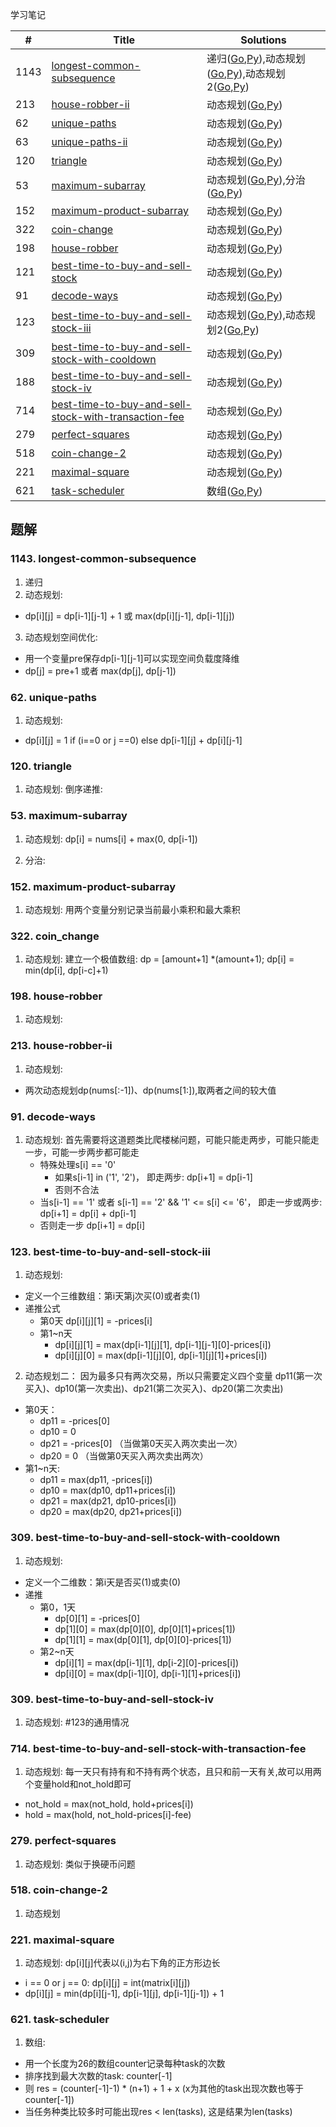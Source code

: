 学习笔记

|#|Title|Solutions|
|---|---|------|
|1143|[longest-common-subsequence](https://leetcode-cn.com/problems/longest-common-subsequence) | 递归([Go](1143/longest_common_subsequence.go),[Py](1143/longest_common_subsequence.py)),动态规划([Go](1143/longest_common_subsequence2.go),[Py](1143/longest_common_subsequence2.py)),动态规划2([Go](1143/longest_common_subsequence3.go),[Py](1143/longest_common_subsequence3.py))|
|213|[house-robber-ii](https://leetcode-cn.com/problems/house-robber-ii) | 动态规划([Go](213/house_robber_ii.go),[Py](213/house_robber_ii.go))|
|62|[unique-paths](https://leetcode-cn.com/problems/unique-paths) | 动态规划([Go](62/unique_paths.go),[Py](62/unique_paths.go))|
|63|[unique-paths-ii](https://leetcode-cn.com/problems/unique-paths-ii) | 动态规划([Go](63/unique_path_ii.go),[Py](63/unique_path_ii.go))|
|120|[triangle](https://leetcode-cn.com/problems/triangle) | 动态规划([Go](120/triangle.go),[Py](120/triangle.go))|
|53|[maximum-subarray](https://leetcode-cn.com/problems/maximum-subarray) | 动态规划([Go](../Week_06/53/maximum_subarray.go),[Py](../Week_06/53/maximum_subarray.py)),分治([Go](../Week_06/53/maximum_subarray2.go),[Py](../Week_06/53/maximum_subarray2.py))|
|152|[maximum-product-subarray](https://leetcode-cn.com/problems/maximum-product-subarray) | 动态规划([Go](../Week_06/152/maximum_product_subarray.go),[Py](../Week_06/152/maximum_product_subarray.py))|
|322|[coin-change](https://leetcode-cn.com/problems/coin-change) | 动态规划([Go](322/coin_change.go),[Py](322/coin_change.py))|
|198|[house-robber](https://leetcode-cn.com/problems/house-robber) | 动态规划([Go](198/house_robber.go),[Py](198/house_robber.py))|
|121|[best-time-to-buy-and-sell-stock](https://leetcode-cn.com/problems/best-time-to-buy-and-sell-stock) | 动态规划([Go](121/best_time_to_buy_and_sell_stock.go),[Py](121/best_time_to_buy_and_sell_stock.py))|
|91|[decode-ways](https://leetcode-cn.com/problems/decode-ways) | 动态规划([Go](91/decode_ways.go),[Py](91/decode_ways.py))|
|123|[best-time-to-buy-and-sell-stock-iii](https://leetcode-cn.com/problems/best-time-to-buy-and-sell-stock-iii) | 动态规划([Go](123/best_time_to_buy_and_sell_stock_iii.go),[Py](123/best_time_to_buy_and_sell_stock_iii.py)),动态规划2([Go](123/best_time_to_buy_and_sell_stock_iii_2.go),[Py](123/best_time_to_buy_and_sell_stock_iii_2.py))|
|309|[best-time-to-buy-and-sell-stock-with-cooldown](https://leetcode-cn.com/problems/best-time-to-buy-and-sell-stock-with-cooldown) | 动态规划([Go](309/best_time_to_buy_and_sell_stock_with_cooldown.go),[Py](309/best_time_to_buy_and_sell_stock_with_cooldown.py))|
|188|[best-time-to-buy-and-sell-stock-iv](https://leetcode-cn.com/problems/best-time-to-buy-and-sell-stock-iv) | 动态规划([Go](188/best_time_to_buy_and_sell_stock_iv_2.go),[Py](188/best_time_to_buy_and_sell_stock_iv_2.py))|
|714|[best-time-to-buy-and-sell-stock-with-transaction-fee](https://leetcode-cn.com/problems/best-time-to-buy-and-sell-stock-with-transaction-fee) | 动态规划([Go](714/best_time_to_buy_and_sell_stock_with_transaction_fee.go),[Py](714/best_time_to_buy_and_sell_stock_with_transaction_fee.py))|
|279|[perfect-squares](https://leetcode-cn.com/problems/perfect-squares) | 动态规划([Go](279/perfect_squares.go),[Py](279/perfect_squares.py))|
|518|[coin-change-2](https://leetcode-cn.com/problems/coin-change-2) | 动态规划([Go](518/coin_change_2.go),[Py](518/coin_change_2.py))|
|221|[maximal-square](https://leetcode-cn.com/problems/maximal-square) | 动态规划([Go](221/maximal_square.go),[Py](221/maximal_square.py))|
|621|[task-scheduler](https://leetcode-cn.com/problems/task-scheduler) | 数组([Go](621/task_scheduler.go),[Py](621/task_scheduler.py))|

## 题解

### 1143. longest-common-subsequence

1. 递归 
2. 动态规划:
  - dp[i][j] = dp[i-1][j-1] + 1 或 max(dp[i][j-1], dp[i-1][j])
3. 动态规划空间优化: 
  - 用一个变量pre保存dp[i-1][j-1]可以实现空间负载度降维
  - dp[j] = pre+1 或者 max(dp[j], dp[j-1])
  
  

### 62. unique-paths

1. 动态规划:
  - dp[i][j] = 1 if (i==0 or j ==0) else dp[i-1][j] + dp[i][j-1]
  
  
### 120. triangle

1. 动态规划: 倒序递推:


### 53. maximum-subarray

1. 动态规划: dp[i] = nums[i] + max(0, dp[i-1])
    
2. 分治:


### 152. maximum-product-subarray

1. 动态规划: 用两个变量分别记录当前最小乘积和最大乘积

### 322. coin_change

1. 动态规划: 建立一个极值数组: dp = [amount+1] *(amount+1); dp[i] = min(dp[i], dp[i-c]+1)


### 198. house-robber

1. 动态规划:

### 213. house-robber-ii

1. 动态规划:
  - 两次动态规划dp(nums[:-1])、dp(nums[1:]),取两者之间的较大值
  
  
### 91. decode-ways
1. 动态规划: 首先需要将这道题类比爬楼梯问题，可能只能走两步，可能只能走一步，可能一步两步都可能走
    - 特殊处理s[i] == '0'
       - 如果s[i-1] in ('1', '2')， 即走两步: dp[i+1] = dp[i-1]
       - 否则不合法
    - 当s[i-1] == '1' 或者 s[i-1] == '2' && '1' <= s[i] <= '6'， 即走一步或两步: dp[i+1] = dp[i] + dp[i-1]
    - 否则走一步 dp[i+1] = dp[i]


### 123. best-time-to-buy-and-sell-stock-iii
1. 动态规划: 
  - 定义一个三维数组：第i天第j次买(0)或者卖(1)
  - 递推公式
    - 第0天 dp[i][j][1] = -prices[i]
    - 第1~n天
      - dp[i][j][1] = max(dp[i-1][j][1], dp[i-1][j-1][0]-prices[i])
      - dp[i][j][0] = max(dp[i-1][j][0], dp[i-1][j][1]+prices[i])
      
2. 动态规划二：
  因为最多只有两次交易，所以只需要定义四个变量 dp11(第一次买入)、dp10(第一次卖出)、dp21(第二次买入)、dp20(第二次卖出)
  - 第0天：
     - dp11 = -prices[0]
     - dp10 = 0
     - dp21 = -prices[0] （当做第0天买入两次卖出一次）
     - dp20 = 0 （当做第0天买入两次卖出两次）
  - 第1~n天:
     - dp11 = max(dp11, -prices[i])
     - dp10 = max(dp10, dp11+prices[i])
     - dp21 = max(dp21, dp10-prices[i])
     - dp20 = max(dp20, dp21+prices[i])
     
     
### 309. best-time-to-buy-and-sell-stock-with-cooldown
1. 动态规划:
  - 定义一个二维数：第i天是否买(1)或卖(0)
  - 递推
    - 第0，1天
      - dp[0][1] = -prices[0]
      - dp[1][0] = max(dp[0][0], dp[0][1]+prices[1])
      - dp[1][1] = max(dp[0][1], dp[0][0]-prices[1])
    - 第2~n天
      - dp[i][1] = max(dp[i-1][1], dp[i-2][0]-prices[i])
      - dp[i][0] = max(dp[i-1][0], dp[i-1][1]+prices[i])

### 309. best-time-to-buy-and-sell-stock-iv
1. 动态规划: #123的通用情况

### 714. best-time-to-buy-and-sell-stock-with-transaction-fee
1. 动态规划: 每一天只有持有和不持有两个状态，且只和前一天有关,故可以用两个变量hold和not_hold即可
  - not_hold = max(not_hold, hold+prices[i])
  - hold = max(hold, not_hold-prices[i]-fee)


### 279. perfect-squares
1. 动态规划: 类似于换硬币问题

### 518. coin-change-2
1. 动态规划

### 221. maximal-square
1. 动态规划: dp[i][j]代表以(i,j)为右下角的正方形边长
  - i == 0 or j == 0: dp[i][j] = int(matrix[i][j])
  - dp[i][j] = min(dp[i][j-1], dp[i-1][j], dp[i-1][j-1]) + 1
  
### 621. task-scheduler
1. 数组: 
  - 用一个长度为26的数组counter记录每种task的次数
  - 排序找到最大次数的task: counter[-1]
  - 则 res = (counter[-1]-1) * (n+1) + 1 + x  (x为其他的task出现次数也等于counter[-1])
  - 当任务种类比较多时可能出现res < len(tasks), 这是结果为len(tasks)
 